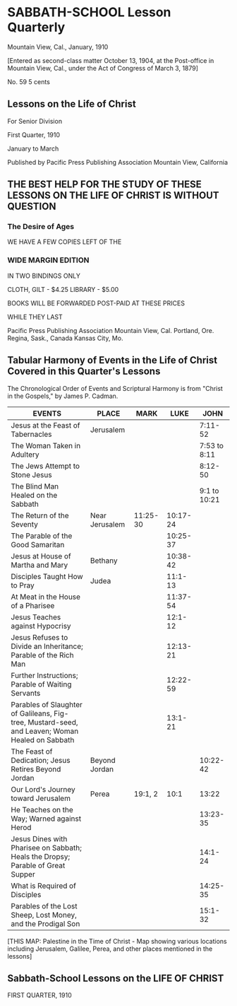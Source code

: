 # SABBATH-SCHOOL Lesson Quarterly

Mountain View, Cal., January, 1910

[Entered as second-class matter October 13, 1904, at the Post-office in Mountain View, Cal., under the Act of Congress of March 3, 1879]

No. 59                             5 cents

## Lessons on the Life of Christ

For Senior Division

First Quarter, 1910

January to March

Published by
Pacific Press Publishing Association
Mountain View, California

## THE BEST HELP FOR THE STUDY OF THESE LESSONS ON THE LIFE OF CHRIST IS WITHOUT QUESTION

### The Desire of Ages

WE HAVE A FEW COPIES LEFT OF THE

### WIDE MARGIN EDITION

IN TWO BINDINGS ONLY

CLOTH, GILT - $4.25
LIBRARY - $5.00

BOOKS WILL BE FORWARDED POST-PAID AT THESE PRICES

WHILE THEY LAST

Pacific Press Publishing Association
Mountain View, Cal.
Portland, Ore.     Regina, Sask., Canada     Kansas City, Mo.

## Tabular Harmony of Events in the Life of Christ Covered in this Quarter's Lessons

The Chronological Order of Events and Scriptural Harmony is from "Christ in the Gospels," by James P. Cadman.

| EVENTS | PLACE | MARK | LUKE | JOHN |
|--------|-------|------|------|------|
| Jesus at the Feast of Tabernacles | Jerusalem | | | 7:11-52 |
| The Woman Taken in Adultery | | | | 7:53 to 8:11 |
| The Jews Attempt to Stone Jesus | | | | 8:12-50 |
| The Blind Man Healed on the Sabbath | | | | 9:1 to 10:21 |
| The Return of the Seventy | Near Jerusalem | 11:25-30 | 10:17-24 | |
| The Parable of the Good Samaritan | | | 10:25-37 | |
| Jesus at House of Martha and Mary | Bethany | | 10:38-42 | |
| Disciples Taught How to Pray | Judea | | 11:1-13 | |
| At Meat in the House of a Pharisee | | | 11:37-54 | |
| Jesus Teaches against Hypocrisy | | | 12:1-12 | |
| Jesus Refuses to Divide an Inheritance; Parable of the Rich Man | | | 12:13-21 | |
| Further Instructions; Parable of Waiting Servants | | | 12:22-59 | |
| Parables of Slaughter of Galileans, Fig-tree, Mustard-seed, and Leaven; Woman Healed on Sabbath | | | 13:1-21 | |
| The Feast of Dedication; Jesus Retires Beyond Jordan | Beyond Jordan | | | 10:22-42 |
| Our Lord's Journey toward Jerusalem | Perea | 19:1, 2 | 10:1 | 13:22 |
| He Teaches on the Way; Warned against Herod | | | | 13:23-35 |
| Jesus Dines with Pharisee on Sabbath; Heals the Dropsy; Parable of Great Supper | | | | 14:1-24 |
| What is Required of Disciples | | | | 14:25-35 |
| Parables of the Lost Sheep, Lost Money, and the Prodigal Son | | | | 15:1-32 |

[THIS MAP: Palestine in the Time of Christ - Map showing various locations including Jerusalem, Galilee, Perea, and other places mentioned in the lessons]

## Sabbath-School Lessons on the LIFE OF CHRIST

FIRST QUARTER, 1910